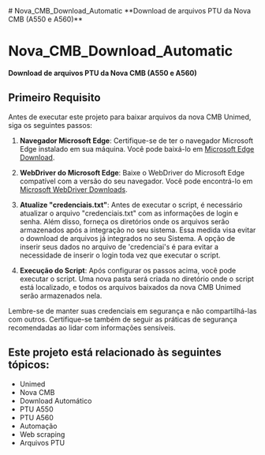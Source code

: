 <!-- Coloque estas metatags no início do seu README -->
<!DOCTYPE html>
<html lang="pt-br">
<head>
    <meta charset="UTF-8">
    <meta name="viewport" content="width=device-width, initial-scale=1.0">
    <meta name="description" content="Descrição do seu projeto para SEO.">
    <meta name="keywords" content="Palavra-chave 1, Palavra-chave 2, Palavra-chave 3">
    <meta name="author" content="Seu Nome">
    <meta name="robots" content="index, follow">
    <title>Nova_CMB_Download_Automatic</title>
</head>
<body>
<!-- Conteúdo do seu README -->
# Nova_CMB_Download_Automatic
**Download de arquivos PTU da Nova CMB (A550 e A560)**
<!-- Resto do seu README -->
</body>
</html>




# Nova_CMB_Download_Automatic
**Download de arquivos PTU da Nova CMB (A550 e A560)**


## Primeiro Requisito

Antes de executar este projeto para baixar arquivos da nova CMB Unimed, siga os seguintes passos:

1. **Navegador Microsoft Edge**: Certifique-se de ter o navegador Microsoft Edge instalado em sua máquina. Você pode baixá-lo em [Microsoft Edge Download](https://www.microsoft.com/pt-br/edge).

2. **WebDriver do Microsoft Edge**: Baixe o WebDriver do Microsoft Edge compatível com a versão do seu navegador. Você pode encontrá-lo em [Microsoft WebDriver Downloads](https://developer.microsoft.com/en-us/microsoft-edge/tools/webdriver/).

3. **Atualize "credenciais.txt"**: Antes de executar o script, é necessário atualizar o arquivo "credenciais.txt" com as informações de login e senha. Além disso, forneça os diretórios onde os arquivos serão armazenados após a integração no seu sistema. Essa medida visa evitar o download de arquivos já integrados no seu Sistema. A opção de inserir seus dados no arquivo de 'credenciai's é para evitar a necessidade de inserir o login toda vez que executar o script.

4. **Execução do Script**: Após configurar os passos acima, você pode executar o script. Uma nova pasta será criada no diretório onde o script está localizado, e todos os arquivos baixados da nova CMB Unimed serão armazenados nela.

Lembre-se de manter suas credenciais em segurança e não compartilhá-las com outros. Certifique-se também de seguir as práticas de segurança recomendadas ao lidar com informações sensíveis.
## Este projeto está relacionado às seguintes tópicos:
- Unimed
- Nova CMB
- Download Automático
- PTU A550
- PTU A560
- Automação
- Web scraping
- Arquivos PTU
